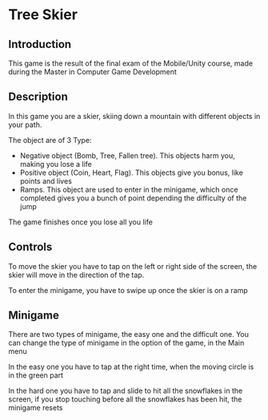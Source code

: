 # Tree Skier

## Introduction
This game is the result of the final exam of the Mobile/Unity course, made during the Master in Computer Game Development

## Description
In this game you are a skier, skiing down a mountain with different objects in your path. 

The object are of 3 Type:
- Negative object (Bomb, Tree, Fallen tree). This objects harm you, making you lose a life
- Positive object (Coin, Heart, Flag). This objects give you bonus, like points and lives
- Ramps. This object are used to enter in the minigame, which once completed gives you a bunch of point depending the difficulty of the jump

The game finishes once you lose all you life

## Controls
To move the skier you have to tap on the left or right side of the screen, the skier will move in the direction of the tap.

To enter the minigame, you have to swipe up once the skier is on a ramp

## Minigame
There are two types of minigame, the easy one and the difficult one. You can change the type of minigame in the option of the game, in the Main menu

In the easy one you have to tap at the right time, when the moving circle is in the green part

In the hard one you have to tap and slide to hit all the snowflakes in the screen, if you stop touching before all the snowflakes has been hit, the minigame resets
